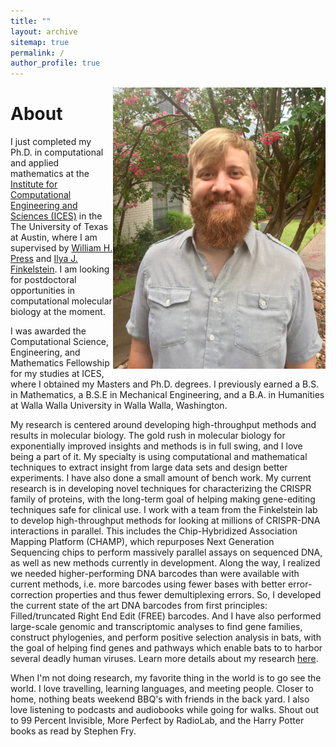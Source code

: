 ```yaml
---
title: ""
layout: archive
sitemap: true
permalink: /
author_profile: true
---
```


<img src="/assets/images/IMG_1604.jpg" width="340px" alt="John Hawkins" align="right" />

# About

I just completed my Ph.D. in computational and applied mathematics at the [Institute for
Computational Engineering and Sciences (ICES)](https://www.ices.utexas.edu/) in the The University
of Texas at Austin, where I am supervised by [William H. Press](numerical.recipes) and [Ilya J.
Finkelstein](finkelsteinlab.org). I am looking for postdoctoral opportunities in computational
molecular biology at the moment. 

I was awarded the Computational Science, Engineering, and Mathematics Fellowship for my studies at
ICES, where I obtained my Masters and Ph.D. degrees. I previously earned a B.S. in Mathematics, a
B.S.E in Mechanical Engineering, and a B.A. in Humanities at Walla Walla University in Walla Walla,
Washington.

My research is centered around developing high-throughput methods and results in molecular biology.
The gold rush in molecular biology for exponentially improved insights and methods is in full
swing, and I love being a part of it.  My specialty is using computational and mathematical
techniques to extract insight from large data sets and design better experiments. I have also done
a small amount of bench work. My current research is in developing novel techniques for
characterizing the CRISPR family of proteins, with the long-term goal of helping making
gene-editing techniques safe for clinical use.  I work with a team from the Finkelstein lab to
develop high-throughput methods for looking at millions of CRISPR-DNA interactions in parallel.
This includes the Chip-Hybridized Association Mapping Platform (CHAMP), which repurposes Next
Generation Sequencing chips to perform massively parallel assays on sequenced DNA, as well as new
methods currently in development.  Along the way, I realized we needed higher-performing DNA
barcodes than were available with current methods, i.e.  more barcodes using fewer bases with
better error-correction properties and thus fewer demultiplexing errors. So, I developed the
current state of the art DNA barcodes from first principles: Filled/truncated Right End Edit (FREE)
barcodes. And I have also performed large-scale genomic and transcriptomic analyses to find gene
families, construct phylogenies, and perform positive selection analysis in bats, with the goal of
helping find genes and pathways which enable bats to to harbor several deadly human viruses.  Learn
more details about my research [here](/research/).

When I'm not doing research, my favorite thing in the world is to go see the world. I love
travelling, learning languages, and meeting people. Closer to home, nothing beats weekend BBQ's
with friends in the back yard.  I also love listening to podcasts and audiobooks while going for
walks. Shout out to 99 Percent Invisible, More Perfect by RadioLab, and the Harry Potter books as
read by Stephen Fry.
